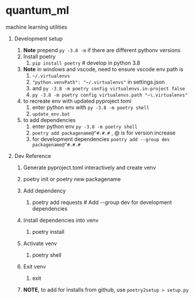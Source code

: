 # quantum_ml

machine learning utilities

1. Development setup

    1. **Note** prepend `py -3.8 -m` if there are different pythonv versions
    1. Install poetry
        1. `pip install poetry` # develop in python 3.8
    1. **Note** in windows and vscode, need to ensure vscode env path is 
        1. `~/.virtualenvs` 
        1. `"python.venvPath": "~/.virtualenvs"` in settings.json
        1. and `py -3.8 -m poetry config virtualenvs.in-project false`
        1. `py -3.8 -m poetry config virtualenvs.path "~\.virtualenvs"`
    1. to recreate env with updated pyproject.toml
        1. enter python env with `py -3.8 -m poetry shell`
        1. `update_env.bat`
    1. to add dependencies
        1. enter python env `py -3.8 -m poetry shell`
        1. `poetry add packagename@^#.#.#` , @ is for version increase
        1. for development dependencies `poetry add --group dev packagename@^#.#.#` 
    

    
1. Dev Reference
    1. Generate pyproject.toml interactively and create venv
    1. poetry init  or poetry new packagename
    1. Add dependency
        1. poetry add requests # Add --group dev for development dependencies
    1. Install dependencies into venv
        1. poetry install
    1. Activate venv
        1. poetry shell
    1. Exit venv
        1. exit

    1. **NOTE**, to add for installs from github, use `poetry2setup > setup.py`
